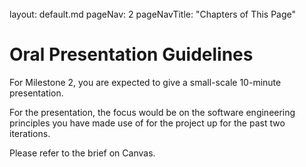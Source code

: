 <br>

<frontmatter>
  layout: default.md
  pageNav: 2
  pageNavTitle: "Chapters of This Page"
</frontmatter>

[](#oral-presentation-guidelines)Oral Presentation Guidelines
=============================================================

For Milestone 2, you are expected to give a small-scale 10-minute presentation.

For the presentation, the focus would be on the software engineering principles you have made use of for the project up for the past two iterations.

Please refer to the brief on Canvas.
